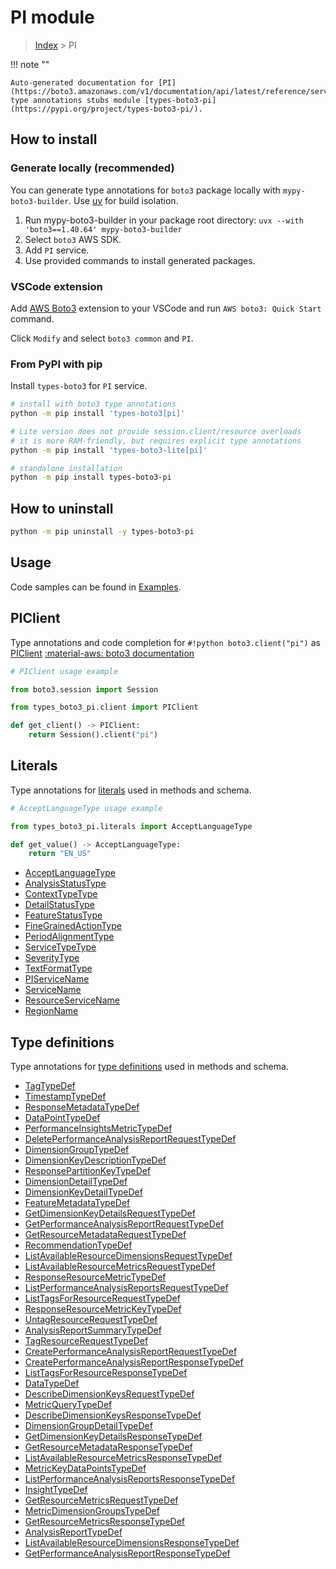 #  PI module

> [Index](../README.md) > PI

!!! note ""

    Auto-generated documentation for [PI](https://boto3.amazonaws.com/v1/documentation/api/latest/reference/services/pi.html#pi)
    type annotations stubs module [types-boto3-pi](https://pypi.org/project/types-boto3-pi/).

## How to install

### Generate locally (recommended)

You can generate type annotations for `boto3` package locally with `mypy-boto3-builder`.
Use [uv](https://docs.astral.sh/uv/getting-started/installation/) for build isolation.

1. Run mypy-boto3-builder in your package root directory: `uvx --with 'boto3==1.40.64' mypy-boto3-builder`
1. Select `boto3` AWS SDK.
1. Add `PI` service.
1. Use provided commands to install generated packages.


### VSCode extension

Add [AWS Boto3](https://marketplace.visualstudio.com/items?itemName=Boto3typed.boto3-ide)
extension to your VSCode and run `AWS boto3: Quick Start` command.

Click `Modify` and select `boto3 common` and `PI`.


### From PyPI with pip

Install `types-boto3` for `PI` service.

```bash
# install with boto3 type annotations
python -m pip install 'types-boto3[pi]'

# Lite version does not provide session.client/resource overloads
# it is more RAM-friendly, but requires explicit type annotations
python -m pip install 'types-boto3-lite[pi]'

# standalone installation
python -m pip install types-boto3-pi
```



## How to uninstall

```bash
python -m pip uninstall -y types-boto3-pi
```

## Usage

Code samples can be found in [Examples](./usage.md).

## PIClient

Type annotations and code completion for  `#!python boto3.client("pi")` as [PIClient](./client.md)
[:material-aws: boto3 documentation](https://boto3.amazonaws.com/v1/documentation/api/latest/reference/services/pi.html#PI.Client)

```python
# PIClient usage example

from boto3.session import Session

from types_boto3_pi.client import PIClient

def get_client() -> PIClient:
    return Session().client("pi")
```









## Literals

Type annotations for [literals](./literals.md) used in methods and schema.

```python
# AcceptLanguageType usage example

from types_boto3_pi.literals import AcceptLanguageType

def get_value() -> AcceptLanguageType:
    return "EN_US"
```

- [AcceptLanguageType](./literals.md#acceptlanguagetype)
- [AnalysisStatusType](./literals.md#analysisstatustype)
- [ContextTypeType](./literals.md#contexttypetype)
- [DetailStatusType](./literals.md#detailstatustype)
- [FeatureStatusType](./literals.md#featurestatustype)
- [FineGrainedActionType](./literals.md#finegrainedactiontype)
- [PeriodAlignmentType](./literals.md#periodalignmenttype)
- [ServiceTypeType](./literals.md#servicetypetype)
- [SeverityType](./literals.md#severitytype)
- [TextFormatType](./literals.md#textformattype)
- [PIServiceName](./literals.md#piservicename)
- [ServiceName](./literals.md#servicename)
- [ResourceServiceName](./literals.md#resourceservicename)
- [RegionName](./literals.md#regionname)




## Type definitions

Type annotations for [type definitions](./type_defs.md) used in methods and schema.

- [TagTypeDef](./type_defs.md#tagtypedef)
- [TimestampTypeDef](./type_defs.md#timestamptypedef)
- [ResponseMetadataTypeDef](./type_defs.md#responsemetadatatypedef)
- [DataPointTypeDef](./type_defs.md#datapointtypedef)
- [PerformanceInsightsMetricTypeDef](./type_defs.md#performanceinsightsmetrictypedef)
- [DeletePerformanceAnalysisReportRequestTypeDef](./type_defs.md#deleteperformanceanalysisreportrequesttypedef)
- [DimensionGroupTypeDef](./type_defs.md#dimensiongrouptypedef)
- [DimensionKeyDescriptionTypeDef](./type_defs.md#dimensionkeydescriptiontypedef)
- [ResponsePartitionKeyTypeDef](./type_defs.md#responsepartitionkeytypedef)
- [DimensionDetailTypeDef](./type_defs.md#dimensiondetailtypedef)
- [DimensionKeyDetailTypeDef](./type_defs.md#dimensionkeydetailtypedef)
- [FeatureMetadataTypeDef](./type_defs.md#featuremetadatatypedef)
- [GetDimensionKeyDetailsRequestTypeDef](./type_defs.md#getdimensionkeydetailsrequesttypedef)
- [GetPerformanceAnalysisReportRequestTypeDef](./type_defs.md#getperformanceanalysisreportrequesttypedef)
- [GetResourceMetadataRequestTypeDef](./type_defs.md#getresourcemetadatarequesttypedef)
- [RecommendationTypeDef](./type_defs.md#recommendationtypedef)
- [ListAvailableResourceDimensionsRequestTypeDef](./type_defs.md#listavailableresourcedimensionsrequesttypedef)
- [ListAvailableResourceMetricsRequestTypeDef](./type_defs.md#listavailableresourcemetricsrequesttypedef)
- [ResponseResourceMetricTypeDef](./type_defs.md#responseresourcemetrictypedef)
- [ListPerformanceAnalysisReportsRequestTypeDef](./type_defs.md#listperformanceanalysisreportsrequesttypedef)
- [ListTagsForResourceRequestTypeDef](./type_defs.md#listtagsforresourcerequesttypedef)
- [ResponseResourceMetricKeyTypeDef](./type_defs.md#responseresourcemetrickeytypedef)
- [UntagResourceRequestTypeDef](./type_defs.md#untagresourcerequesttypedef)
- [AnalysisReportSummaryTypeDef](./type_defs.md#analysisreportsummarytypedef)
- [TagResourceRequestTypeDef](./type_defs.md#tagresourcerequesttypedef)
- [CreatePerformanceAnalysisReportRequestTypeDef](./type_defs.md#createperformanceanalysisreportrequesttypedef)
- [CreatePerformanceAnalysisReportResponseTypeDef](./type_defs.md#createperformanceanalysisreportresponsetypedef)
- [ListTagsForResourceResponseTypeDef](./type_defs.md#listtagsforresourceresponsetypedef)
- [DataTypeDef](./type_defs.md#datatypedef)
- [DescribeDimensionKeysRequestTypeDef](./type_defs.md#describedimensionkeysrequesttypedef)
- [MetricQueryTypeDef](./type_defs.md#metricquerytypedef)
- [DescribeDimensionKeysResponseTypeDef](./type_defs.md#describedimensionkeysresponsetypedef)
- [DimensionGroupDetailTypeDef](./type_defs.md#dimensiongroupdetailtypedef)
- [GetDimensionKeyDetailsResponseTypeDef](./type_defs.md#getdimensionkeydetailsresponsetypedef)
- [GetResourceMetadataResponseTypeDef](./type_defs.md#getresourcemetadataresponsetypedef)
- [ListAvailableResourceMetricsResponseTypeDef](./type_defs.md#listavailableresourcemetricsresponsetypedef)
- [MetricKeyDataPointsTypeDef](./type_defs.md#metrickeydatapointstypedef)
- [ListPerformanceAnalysisReportsResponseTypeDef](./type_defs.md#listperformanceanalysisreportsresponsetypedef)
- [InsightTypeDef](./type_defs.md#insighttypedef)
- [GetResourceMetricsRequestTypeDef](./type_defs.md#getresourcemetricsrequesttypedef)
- [MetricDimensionGroupsTypeDef](./type_defs.md#metricdimensiongroupstypedef)
- [GetResourceMetricsResponseTypeDef](./type_defs.md#getresourcemetricsresponsetypedef)
- [AnalysisReportTypeDef](./type_defs.md#analysisreporttypedef)
- [ListAvailableResourceDimensionsResponseTypeDef](./type_defs.md#listavailableresourcedimensionsresponsetypedef)
- [GetPerformanceAnalysisReportResponseTypeDef](./type_defs.md#getperformanceanalysisreportresponsetypedef)

